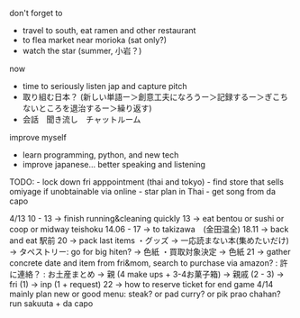 don't forget to 
- travel to south, eat ramen and other restaurant
- to flea market near morioka (sat only?)
- watch the star (summer, 小岩？)

now
- time to seriously listen jap and capture pitch 
- 取り組む日本？ (新しい単語ー＞創意工夫になろうー＞記録するー＞ぎこちないところを退治するー＞繰り返す)
- 会話　聞き流し　チャットルーム

improve myself
- learn programming, python, and new tech 
- improve japanese... better speaking and listening

TODO:
	- lock down fri apppointment (thai and tokyo)
	- find store that sells omiyage if unobtainable via online
	- star plan in Thai
	- get song from da capo

4/13
			10 - 13 -> finish running&cleaning quickly
			13		-> eat bentou or sushi or coop or midway teishoku
			14.06 - 17 -> to takizawa　(金田温全)
			18.11 -> back and eat 駅前
			20 -> pack last items
				・グッズ
					→ 一応読まない本(集めたいだけ)
					→ タペストリー: go for big hiten?
					→ 色紙
				・買取対象決定
					→ 色紙
			21 -> gather concrete date and item from fri&mom, search to purchase via amazon?
				: 許に連絡？
				: お土産まとめ
					→ 親 (4 make ups + 3-4お菓子箱)
					→ 親戚 (2 - 3)
					→ fri (1)
					→ inp (1 + request)
			22 -> how to reserve ticket for end game
		4/14
			mainly plan new or good menu: steak? or pad curry? or pik prao chahan?
			run
			sakuuta + da capo
